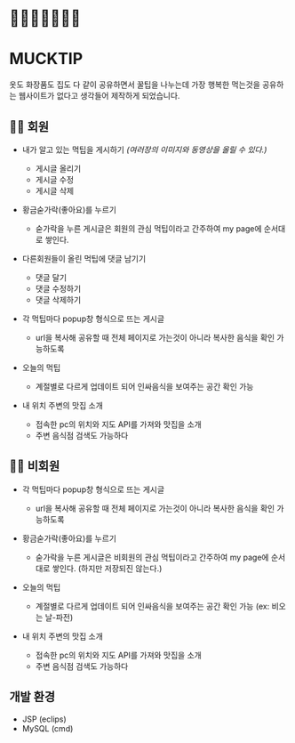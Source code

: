 # 🍕🍔🥗🥞🍤🥧🍮
# MUCKTIP
옷도 화장품도 집도 다 같이 공유하면서 꿀팁을 나누는데 가장 행복한 먹는것을 공유하는 웹사이트가 없다고 생각들어 제작하게 되었습니다. 
## 👧🏻 회원
- 내가 알고 있는 먹팁을 게시하기 
_(여러장의 이미지와 동영상을 올릴 수 있다.)_
  - 게시글 올리기
  - 게시글 수정
  - 게시글 삭제
  
- 황금숟가락(좋아요)를 누르기
  - 숟가락을 누른 게시글은 회원의 관심 먹팁이라고 간주하여 my page에 순서대로 쌓인다.
  
- 다른회원들이 올린 먹팁에 댓글 남기기
  - 댓글 달기
  - 댓글 수정하기
  - 댓글 삭제하기

- 각 먹팁마다 popup창 형식으로 뜨는 게시글
  - url을 복사해 공유할 때 전체 페이지로 가는것이 아니라 복사한 음식을 확인 가능하도록
  
- 오늘의 먹팁
  - 계절별로 다르게 업데이트 되어 인싸음식을 보여주는 공간 확인 가능

- 내 위치 주변의 맛집 소개
  - 접속한 pc의 위치와 지도 API를 가져와 맛집을 소개
  - 주변 음식점 검색도 가능하다
## 🧑🏻 비회원
- 각 먹팁마다 popup창 형식으로 뜨는 게시글
  - url을 복사해 공유할 때 전체 페이지로 가는것이 아니라 복사한 음식을 확인 가능하도록
  
- 황금숟가락(좋아요)를 누르기
  - 숟가락을 누른 게시글은 비회원의 관심 먹팁이라고 간주하여 my page에 순서대로 쌓인다. (하지만 저장되진 않는다.)
  
- 오늘의 먹팁
  - 계절별로 다르게 업데이트 되어 인싸음식을 보여주는 공간 확인 가능 (ex: 비오는 날-파전)
  
- 내 위치 주변의 맛집 소개
  - 접속한 pc의 위치와 지도 API를 가져와 맛집을 소개
  - 주변 음식점 검색도 가능하다
## 개발 환경
- JSP (eclips)
- MySQL (cmd)
